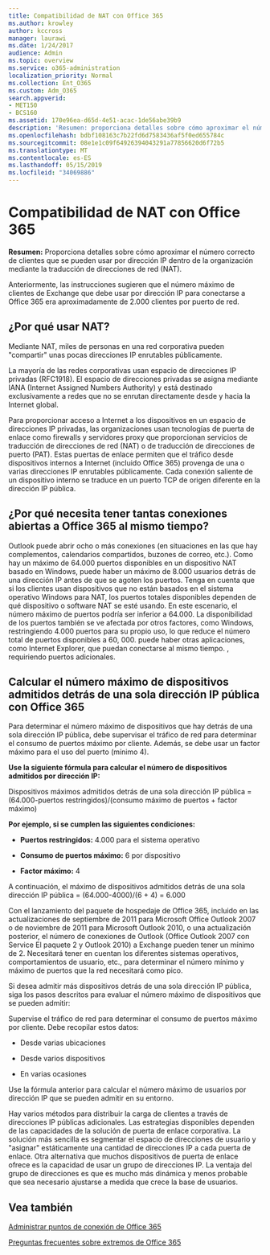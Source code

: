 ```yaml
---
title: Compatibilidad de NAT con Office 365
ms.author: krowley
author: kccross
manager: laurawi
ms.date: 1/24/2017
audience: Admin
ms.topic: overview
ms.service: o365-administration
localization_priority: Normal
ms.collection: Ent_O365
ms.custom: Adm_O365
search.appverid:
- MET150
- BCS160
ms.assetid: 170e96ea-d65d-4e51-acac-1de56abe39b9
description: 'Resumen: proporciona detalles sobre cómo aproximar el número correcto de clientes que se pueden usar por dirección IP dentro de la organización mediante la traducción de direcciones de red (NAT).'
ms.openlocfilehash: bdbf108163c7b22fd6d7583436af5f0ed655784c
ms.sourcegitcommit: 08e1e1c09f64926394043291a77856620d6f72b5
ms.translationtype: MT
ms.contentlocale: es-ES
ms.lasthandoff: 05/15/2019
ms.locfileid: "34069886"
---
```

# <a name="nat-support-with-office-365"></a>Compatibilidad de NAT con Office 365

 **Resumen:** Proporciona detalles sobre cómo aproximar el número correcto de clientes que se pueden usar por dirección IP dentro de la organización mediante la traducción de direcciones de red (NAT). 
  
Anteriormente, las instrucciones sugieren que el número máximo de clientes de Exchange que debe usar por dirección IP para conectarse a Office 365 era aproximadamente de 2.000 clientes por puerto de red.
  
## <a name="why-use-nat"></a>¿Por qué usar NAT?

Mediante NAT, miles de personas en una red corporativa pueden "compartir" unas pocas direcciones IP enrutables públicamente.
  
La mayoría de las redes corporativas usan espacio de direcciones IP privadas (RFC1918). El espacio de direcciones privadas se asigna mediante IANA (Internet Assigned Numbers Authority) y está destinado exclusivamente a redes que no se enrutan directamente desde y hacia la Internet global.
  
Para proporcionar acceso a Internet a los dispositivos en un espacio de direcciones IP privadas, las organizaciones usan tecnologías de puerta de enlace como firewalls y servidores proxy que proporcionan servicios de traducción de direcciones de red (NAT) o de traducción de direcciones de puerto (PAT). Estas puertas de enlace permiten que el tráfico desde dispositivos internos a Internet (incluido Office 365) provenga de una o varias direcciones IP enrutables públicamente. Cada conexión saliente de un dispositivo interno se traduce en un puerto TCP de origen diferente en la dirección IP pública. 
  
## <a name="why-do-you-need-to-have-so-many-connections-open-to-office-365-at-the-same-time"></a>¿Por qué necesita tener tantas conexiones abiertas a Office 365 al mismo tiempo?

Outlook puede abrir ocho o más conexiones (en situaciones en las que hay complementos, calendarios compartidos, buzones de correo, etc.). Como hay un máximo de 64.000 puertos disponibles en un dispositivo NAT basado en Windows, puede haber un máximo de 8.000 usuarios detrás de una dirección IP antes de que se agoten los puertos. Tenga en cuenta que si los clientes usan dispositivos que no están basados en el sistema operativo Windows para NAT, los puertos totales disponibles dependen de qué dispositivo o software NAT se esté usando. En este escenario, el número máximo de puertos podría ser inferior a 64.000. La disponibilidad de los puertos también se ve afectada por otros factores, como Windows, restringiendo 4.000 puertos para su propio uso, lo que reduce el número total de puertos disponibles a 60, 000. puede haber otras aplicaciones, como Internet Explorer, que puedan conectarse al mismo tiempo. , requiriendo puertos adicionales.
  
## <a name="calculating-maximum-supported-devices-behind-a-single-public-ip-address-with-office-365"></a>Calcular el número máximo de dispositivos admitidos detrás de una sola dirección IP pública con Office 365

Para determinar el número máximo de dispositivos que hay detrás de una sola dirección IP pública, debe supervisar el tráfico de red para determinar el consumo de puertos máximo por cliente. Además, se debe usar un factor máximo para el uso del puerto (mínimo 4). 
  
 **Use la siguiente fórmula para calcular el número de dispositivos admitidos por dirección IP:**
  
Dispositivos máximos admitidos detrás de una sola dirección IP pública = (64.000-puertos restringidos)/(consumo máximo de puertos + factor máximo)
  
 **Por ejemplo, si se cumplen las siguientes condiciones:**
  
- **Puertos restringidos:** 4.000 para el sistema operativo 
    
- **Consumo de puertos máximo:** 6 por dispositivo 
    
- **Factor máximo:** 4 
    
A continuación, el máximo de dispositivos admitidos detrás de una sola dirección IP pública = (64.000-4000)/(6 + 4) = 6.000
  
Con el lanzamiento del paquete de hospedaje de Office 365, incluido en las actualizaciones de septiembre de 2011 para Microsoft Office Outlook 2007 o de noviembre de 2011 para Microsoft Outlook 2010, o una actualización posterior, el número de conexiones de Outlook (Office Outlook 2007 con Service El paquete 2 y Outlook 2010) a Exchange pueden tener un mínimo de 2. Necesitará tener en cuentan los diferentes sistemas operativos, comportamientos de usuario, etc., para determinar el número mínimo y máximo de puertos que la red necesitará como pico.
  
Si desea admitir más dispositivos detrás de una sola dirección IP pública, siga los pasos descritos para evaluar el número máximo de dispositivos que se pueden admitir:
  
Supervise el tráfico de red para determinar el consumo de puertos máximo por cliente. Debe recopilar estos datos:
  
- Desde varias ubicaciones
    
- Desde varios dispositivos
    
- En varias ocasiones
    
Use la fórmula anterior para calcular el número máximo de usuarios por dirección IP que se pueden admitir en su entorno.
  
Hay varios métodos para distribuir la carga de clientes a través de direcciones IP públicas adicionales. Las estrategias disponibles dependen de las capacidades de la solución de puerta de enlace corporativa. La solución más sencilla es segmentar el espacio de direcciones de usuario y "asignar" estáticamente una cantidad de direcciones IP a cada puerta de enlace. Otra alternativa que muchos dispositivos de puerta de enlace ofrece es la capacidad de usar un grupo de direcciones IP. La ventaja del grupo de direcciones es que es mucho más dinámica y menos probable que sea necesario ajustarse a medida que crece la base de usuarios.
  
## <a name="see-also"></a>Vea también

[Administrar puntos de conexión de Office 365](https://support.office.com/article/99cab9d4-ef59-4207-9f2b-3728eb46bf9a)
  
[Preguntas frecuentes sobre extremos de Office 365](https://support.office.com/article/d4088321-1c89-4b96-9c99-54c75cae2e6d)

